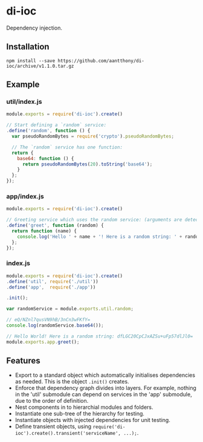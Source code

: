 # di-ioc

Dependency injection.

## Installation

`npm install --save https://github.com/aantthony/di-ioc/archive/v1.1.0.tar.gz`

## Example

### util/index.js

```js
module.exports = require('di-ioc').create()

// Start defining a `random` service:
.define('random', function () {
  var pseudoRandomBytes = require('crypto').pseudoRandomBytes;

  // The `random` service has one function:
  return {
    base64: function () {
      return pseudoRandomBytes(20).toString('base64');
    }
  };
});
```

### app/index.js

```js
module.exports = require('di-ioc').create()

// Greeting service which uses the random service: (arguments are detected)
.define('greet', function (random) {
  return function (name) {
    console.log('Hello ' + name + '! Here is a random string: ' + random.base64());
  };
});
```


### index.js

```js
module.exports = require('di-ioc').create()
.define('util', require('./util'))
.define('app',  require('./app'))

.init();

var randomService = module.exports.util.random;

// eQ/NZnl7qusVN9hB/3nCn3wFKfY=
console.log(randomService.base64());

// Hello World! Here is a random string: dfLGC20CpCJxAZSu+uFp57dlJl0=
module.exports.app.greet();
```

## Features

- Export to a standard object which automatically initialises dependencies as needed. This is the object `.init()` creates.
- Enforce that dependency graph divides into layers. For example, nothing in the 'util' submodule can depend on services in the 'app' submodule, due to the order of definition.
- Nest components in to hierarchial modules and folders.
- Instantiate one sub-tree of the hierarchy for testing.
- Instantiate objects with injected dependencies for unit testing.
- Define transient objects, using `require('di-ioc').create().transient('serviceName', ...);`.
